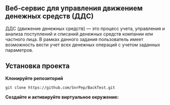 


>

## Веб-сервис для управления движением денежных средств (ДДС)
ДДС (движение денежных средств) — это процесс учета, управления и анализа
поступлений и списаний денежных средств компании или частного лица. В рамках
данного задания пользователь имеет возможность вести учет всех денежных
операций с учетом заданных параметров.

**Установка проекта**
-
**Клонируйте репозиторий**

    git clone https://github.com/SnrPep/BackTest.git
  
**Создайте и активируйте виртуальное окружение:**
  
